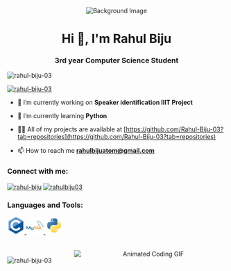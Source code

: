 <p align="center">
  <img src="https://media.licdn.com/dms/image/C5616AQFv-yy2b583cg/profile-displaybackgroundimage-shrink_350_1400/0/1653471073638?e=1714003200&v=beta&t=WP0MhyCHOU88wic2Ieg5Uk51CGgM6rPcLa45AOqtYVA" alt="Background Image">
</p>
<h1 align="center">Hi 👋, I'm Rahul Biju</h1>
<h3 align="center">3rd year Computer Science Student</h3>

<p align="left"> <img src="https://komarev.com/ghpvc/?username=rahul-biju-03&label=Profile%20views&color=0e75b6&style=flat" alt="rahul-biju-03" /> </p>

<p align="left"> <a href="https://github.com/ryo-ma/github-profile-trophy"><img src="https://github-profile-trophy.vercel.app/?username=rahul-biju-03" alt="rahul-biju-03" /></a> </p>

- 🔭 I’m currently working on **Speaker identification IIIT Project**

- 🌱 I’m currently learning **Python**

- 👨‍💻 All of my projects are available at [https://github.com/Rahul-Biju-03?tab=repositories](https://github.com/Rahul-Biju-03?tab=repositories)

- 📫 How to reach me **rahulbijuatom@gmail.com**

<h3 align="left">Connect with me:</h3>

<p align="left">
<a href="https://linkedin.com/in/rahul-biju" target="blank"><img align="center" src="https://raw.githubusercontent.com/rahuldkjain/github-profile-readme-generator/master/src/images/icons/Social/linked-in-alt.svg" alt="rahul-biju" height="30" width="40" /></a>
<a href="https://www.leetcode.com/rahulbiju03" target="blank"><img align="center" src="https://raw.githubusercontent.com/rahuldkjain/github-profile-readme-generator/master/src/images/icons/Social/leet-code.svg" alt="rahulbiju03" height="30" width="40" /></a>
</p>

<h3 align="left">Languages and Tools:</h3>
<p align="left"> 
  <a href="https://www.cprogramming.com/" target="_blank" rel="noreferrer"> 
    <img src="https://raw.githubusercontent.com/devicons/devicon/master/icons/c/c-original.svg" alt="c" width="40" height="40"/> 
  </a> 
  <a href="https://www.mysql.com/" target="_blank" rel="noreferrer"> 
    <img src="https://raw.githubusercontent.com/devicons/devicon/master/icons/mysql/mysql-original-wordmark.svg" alt="mysql" width="40" height="40"/> 
  </a> 
  <a href="https://www.python.org" target="_blank" rel="noreferrer"> 
    <img src="https://raw.githubusercontent.com/devicons/devicon/master/icons/python/python-original.svg" alt="python" width="40" height="40"/> 
  </a> 
</p>


<div style="padding-top: 20px; text-align: center;">
    <img align="right" src="https://cdn.dribbble.com/users/730703/screenshots/6581243/avento.gif" alt="Animated Coding GIF" height="190" width="350">
</div>

<p align="left">
  <img align="center" src="https://github-readme-stats.vercel.app/api?username=rahul-biju-03&show_icons=true&locale=en" alt="rahul-biju-03" />
</p>



